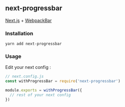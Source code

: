 ## next-progressbar

[Next.js](https://github.com/zeit/next.js) + [WebpackBar](https://github.com/nuxt/webpackbar)

### Installation

```
yarn add next-progressbar
```

### Usage

Edit your next config :

```js
// next.config.js
const withProgressBar = require('next-progressbar')

module.exports = withProgressBar({
  // rest of your next config
})
```
